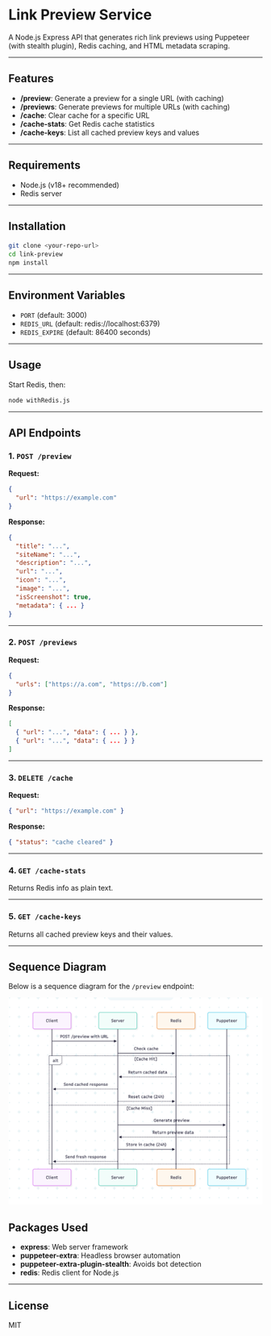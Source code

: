 # Link Preview Service

A Node.js Express API that generates rich link previews using Puppeteer (with stealth plugin), Redis caching, and HTML metadata scraping.

---

## Features

- **/preview**: Generate a preview for a single URL (with caching)
- **/previews**: Generate previews for multiple URLs (with caching)
- **/cache**: Clear cache for a specific URL
- **/cache-stats**: Get Redis cache statistics
- **/cache-keys**: List all cached preview keys and values

---

## Requirements

- Node.js (v18+ recommended)
- Redis server

---

## Installation

```bash
git clone <your-repo-url>
cd link-preview
npm install
```

---

## Environment Variables

- `PORT` (default: 3000)
- `REDIS_URL` (default: redis://localhost:6379)
- `REDIS_EXPIRE` (default: 86400 seconds)

---

## Usage

Start Redis, then:

```bash
node withRedis.js
```

---

## API Endpoints

### 1. `POST /preview`

**Request:**
```json
{
  "url": "https://example.com"
}
```

**Response:**
```json
{
  "title": "...",
  "siteName": "...",
  "description": "...",
  "url": "...",
  "icon": "...",
  "image": "...",
  "isScreenshot": true,
  "metadata": { ... }
}
```

---

### 2. `POST /previews`

**Request:**
```json
{
  "urls": ["https://a.com", "https://b.com"]
}
```

**Response:**
```json
[
  { "url": "...", "data": { ... } },
  { "url": "...", "data": { ... } }
]
```

---

### 3. `DELETE /cache`

**Request:**
```json
{ "url": "https://example.com" }
```

**Response:**
```json
{ "status": "cache cleared" }
```

---

### 4. `GET /cache-stats`

Returns Redis info as plain text.

---

### 5. `GET /cache-keys`

Returns all cached preview keys and their values.

---

## Sequence Diagram

Below is a sequence diagram for the `/preview` endpoint:

![Sequence Diagram](./image.png)

## Packages Used

- **express**: Web server framework
- **puppeteer-extra**: Headless browser automation
- **puppeteer-extra-plugin-stealth**: Avoids bot detection
- **redis**: Redis client for Node.js

---

## License

MIT